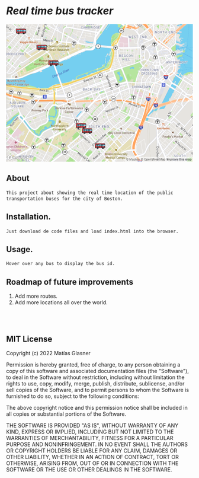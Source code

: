 # *Real time bus tracker*
![alt text](images/screenshot.png "Real time bus tracker")

## About
    This project about showing the real time location of the public transportation buses for the city of Boston.

## Installation.
    Just download de code files and load index.html into the browser.

## Usage.
    Hover over any bus to display the bus id.


## Roadmap of future improvements
1. Add more routes.
2. Add more locations all over the world.

<br/><br/>
## MIT License
Copyright (c) 2022 Matías Glasner

Permission is hereby granted, free of charge, to any person obtaining
a copy of this software and associated documentation files (the
"Software"), to deal in the Software without restriction, including
without limitation the rights to use, copy, modify, merge, publish,
distribute, sublicense, and/or sell copies of the Software, and to
permit persons to whom the Software is furnished to do so, subject to
the following conditions:

The above copyright notice and this permission notice shall be
included in all copies or substantial portions of the Software.

THE SOFTWARE IS PROVIDED "AS IS", WITHOUT WARRANTY OF ANY KIND,
EXPRESS OR IMPLIED, INCLUDING BUT NOT LIMITED TO THE WARRANTIES OF
MERCHANTABILITY, FITNESS FOR A PARTICULAR PURPOSE AND
NONINFRINGEMENT. IN NO EVENT SHALL THE AUTHORS OR COPYRIGHT HOLDERS BE
LIABLE FOR ANY CLAIM, DAMAGES OR OTHER LIABILITY, WHETHER IN AN ACTION
OF CONTRACT, TORT OR OTHERWISE, ARISING FROM, OUT OF OR IN CONNECTION
WITH THE SOFTWARE OR THE USE OR OTHER DEALINGS IN THE SOFTWARE.
